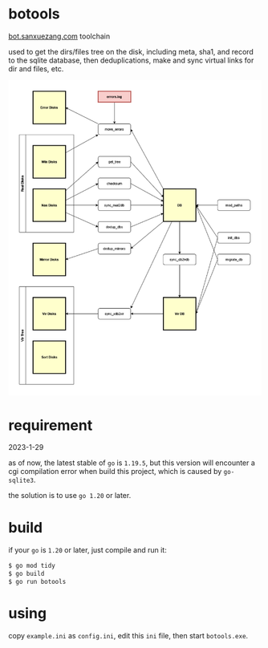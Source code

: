 # botools
[bot.sanxuezang.com](https://bot.sanxuezang.com) toolchain

used to get the dirs/files tree on the disk, including meta, sha1, and record to the sqlite database, then deduplications, make and sync virtual links for dir and files, etc.

![chart](https://github.com/vagra/botools/blob/18ee8d109d9c337915d32cfb41e8d20ad73d1d05/assets/charts.png)

# requirement
2023-1-29

as of now, the latest stable of `go` is `1.19.5`, but this version will encounter a cgi compilation error when build this project, which is caused by `go-sqlite3`.

the solution is to use `go 1.20` or later.

# build
if your `go` is `1.20` or later, just compile and run it:
```
$ go mod tidy
$ go build
$ go run botools
```

# using
copy `example.ini` as `config.ini`, edit this `ini` file, then start `botools.exe`.
